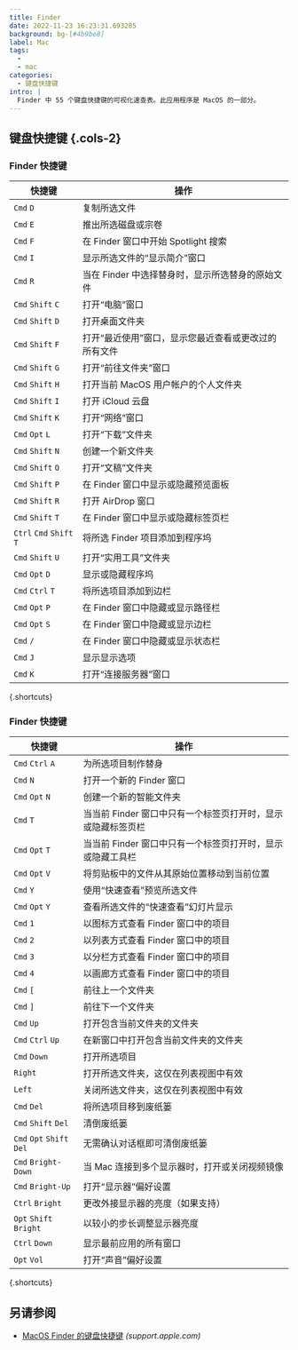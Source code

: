 ```yaml
---
title: Finder
date: 2022-11-23 16:23:31.693285
background: bg-[#4b9be8]
label: Mac
tags:
  -
  - mac
categories:
  - 键盘快捷键
intro: |
  Finder 中 55 个键盘快捷键的可视化速查表。此应用程序是 MacOS 的一部分。
---
```


## 键盘快捷键 {.cols-2}

### Finder 快捷键

| 快捷键                 | 操作                                                                             |
| ------------------------ | ---------------------------------------------------------------------------------- |
| `Cmd` `D`                | 复制所选文件                                                                       |
| `Cmd` `E`                | 推出所选磁盘或宗卷                                                                 |
| `Cmd` `F`                | 在 Finder 窗口中开始 Spotlight 搜索                                                |
| `Cmd` `I`                | 显示所选文件的“显示简介”窗口                                                       |
| `Cmd` `R`                | 当在 Finder 中选择替身时，显示所选替身的原始文件                                   |
| `Cmd` `Shift` `C`        | 打开“电脑”窗口                                                                     |
| `Cmd` `Shift` `D`        | 打开桌面文件夹                                                                     |
| `Cmd` `Shift` `F`        | 打开“最近使用”窗口，显示您最近查看或更改过的所有文件                               |
| `Cmd` `Shift` `G`        | 打开“前往文件夹”窗口                                                               |
| `Cmd` `Shift` `H`        | 打开当前 MacOS 用户帐户的个人文件夹                                                  |
| `Cmd` `Shift` `I`        | 打开 iCloud 云盘                                                                   |
| `Cmd` `Shift` `K`        | 打开“网络”窗口                                                                     |
| `Cmd` `Opt` `L`          | 打开“下载”文件夹                                                                   |
| `Cmd` `Shift` `N`        | 创建一个新文件夹                                                                   |
| `Cmd` `Shift` `O`        | 打开“文稿”文件夹                                                                   |
| `Cmd` `Shift` `P`        | 在 Finder 窗口中显示或隐藏预览面板                                                 |
| `Cmd` `Shift` `R`        | 打开 AirDrop 窗口                                                                  |
| `Cmd` `Shift` `T`        | 在 Finder 窗口中显示或隐藏标签页栏                                                 |
| `Ctrl` `Cmd` `Shift` `T` | 将所选 Finder 项目添加到程序坞                                                     |
| `Cmd` `Shift` `U`        | 打开“实用工具”文件夹                                                               |
| `Cmd` `Opt` `D`          | 显示或隐藏程序坞                                                                   |
| `Cmd` `Ctrl` `T`         | 将所选项目添加到边栏                                                               |
| `Cmd` `Opt` `P`          | 在 Finder 窗口中隐藏或显示路径栏                                                   |
| `Cmd` `Opt` `S`          | 在 Finder 窗口中隐藏或显示边栏                                                     |
| `Cmd` `/`                | 在 Finder 窗口中隐藏或显示状态栏                                                   |
| `Cmd` `J`                | 显示显示选项                                                                       |
| `Cmd` `K`                | 打开“连接服务器”窗口                                                               |

{.shortcuts}

### Finder 快捷键

| 快捷键                  | 操作                                                                               |
| ------------------------- | ------------------------------------------------------------------------------------ |
| `Cmd` `Ctrl` `A`          | 为所选项目制作替身                                                                   |
| `Cmd` `N`                 | 打开一个新的 Finder 窗口                                                             |
| `Cmd` `Opt` `N`           | 创建一个新的智能文件夹                                                               |
| `Cmd` `T`                 | 当当前 Finder 窗口中只有一个标签页打开时，显示或隐藏标签页栏                         |
| `Cmd` `Opt` `T`           | 当当前 Finder 窗口中只有一个标签页打开时，显示或隐藏工具栏                         |
| `Cmd` `Opt` `V`           | 将剪贴板中的文件从其原始位置移动到当前位置                                           |
| `Cmd` `Y`                 | 使用“快速查看”预览所选文件                                                           |
| `Cmd` `Opt` `Y`           | 查看所选文件的“快速查看”幻灯片显示                                                   |
| `Cmd` `1`                 | 以图标方式查看 Finder 窗口中的项目                                                   |
| `Cmd` `2`                 | 以列表方式查看 Finder 窗口中的项目                                                   |
| `Cmd` `3`                 | 以分栏方式查看 Finder 窗口中的项目                                                   |
| `Cmd` `4`                 | 以画廊方式查看 Finder 窗口中的项目                                                   |
| `Cmd` `[`                 | 前往上一个文件夹                                                                     |
| `Cmd` `]`                 | 前往下一个文件夹                                                                     |
| `Cmd` `Up`                | 打开包含当前文件夹的文件夹                                                           |
| `Cmd` `Ctrl` `Up`         | 在新窗口中打开包含当前文件夹的文件夹                                                 |
| `Cmd` `Down`              | 打开所选项目                                                                       |
| `Right`                   | 打开所选文件夹，这仅在列表视图中有效                                                 |
| `Left`                    | 关闭所选文件夹，这仅在列表视图中有效                                                 |
| `Cmd` `Del`               | 将所选项目移到废纸篓                                                                 |
| `Cmd` `Shift` `Del`       | 清倒废纸篓                                                                         |
| `Cmd` `Opt` `Shift` `Del` | 无需确认对话框即可清倒废纸篓                                                         |
| `Cmd` `Bright-Down`       | 当 Mac 连接到多个显示器时，打开或关闭视频镜像                                        |
| `Cmd` `Bright-Up`         | 打开“显示器”偏好设置                                                               |
| `Ctrl` `Bright`           | 更改外接显示器的亮度（如果支持）                                                     |
| `Opt` `Shift` `Bright`    | 以较小的步长调整显示器亮度                                                           |
| `Ctrl` `Down`             | 显示最前应用的所有窗口                                                               |
| `Opt` `Vol`               | 打开“声音”偏好设置                                                                 |

{.shortcuts}

## 另请参阅

- [MacOS Finder 的键盘快捷键](https://support.apple.com/zh-cn/HT201236) _(support.apple.com)_
